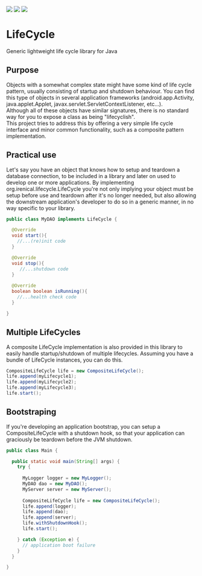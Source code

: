 [![][maven img]][maven]
[![][travis img]][travis]
[![][codecov img]][codecov]

# LifeCycle
Generic lightweight life cycle library for Java

## Purpose
Objects with a somewhat complex state might have some kind of life cycle pattern, usually consisting of startup and shutdown behaviour. You can find this type of objects in several application frameworks (android.app.Activity, java.applet.Applet, javax.servlet.ServletContextListener, etc...).  
Although all of these objects have similar signatures, there is no standard way for you to expose a class as being "lifecyclish".  
This project tries to address this by offering a very simple life cycle interface and minor common functionality, such as a composite pattern implementation.

## Practical use
Let's say you have an object that knows how to setup and teardown a database connection, to be included in a library and later on used to develop one or more applications. By implementing org.irenical.lifecycle.LifeCycle you're not only implying your object must be setup before use and teardown after it's no longer needed, but also allowing the downstream application's developer to do so in a generic manner, in no way specific to your library.

```java
public class MyDAO implements LifeCycle {

  @Override
  void start(){
    //...(re)init code
  }

  @Override
  void stop(){
     //...shutdown code
  }
  
  @Override
  boolean boolean isRunning(){
    //...health check code
  }

}
```

## Multiple LifeCycles
A composite LifeCycle implementation is also provided in this library to easily handle startup/shutdown of multiple lifecycles. Assuming you have a bundle of LifeCycle instances, you can do this.
```java
CompositeLifeCycle life = new CompositeLifeCycle();
life.append(myLifecycle1);
life.append(myLifecycle2);
life.append(myLifecycle3);
life.start();
```

## Bootstraping
If you're developing an application bootstrap, you can setup a CompositeLifeCycle with a shutdown hook, so that your application can graciously be teardown before the JVM shutdown.
```java
public class Main {

  public static void main(String[] args) {
    try {
      
      MyLogger logger = new MyLogger();
      MyDAO dao = new MyDAO();
      MyServer server = new MyServer();
      
      CompositeLifeCycle life = new CompositeLifeCycle();
      life.append(logger);
      life.append(dao);
      life.append(server);
      life.withShutdownHook();
      life.start();

    } catch (Exception e) {
      // application boot failure
    }
  }

}

```
[maven]:http://search.maven.org/#search|gav|1|g:"org.irenical.lifecycle"%20AND%20a:"lifecycle"
[maven img]:https://maven-badges.herokuapp.com/maven-central/org.irenical.lifecycle/lifecycle/badge.svg

[travis]:https://travis-ci.org/irenical/lifecycle
[travis img]:https://travis-ci.org/irenical/lifecycle.svg?branch=master

[codecov]:https://codecov.io/gh/irenical/lifecycle
[codecov img]:https://codecov.io/gh/irenical/lifecycle/branch/master/graph/badge.svg
